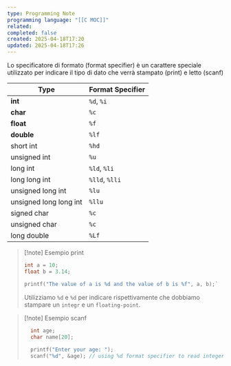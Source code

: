 ```yaml
---
type: Programming Note
programming language: "[[C MOC]]"
related: 
completed: false
created: 2025-04-18T17:20
updated: 2025-04-18T17:26
---
```

Lo specificatore di formato (format specifier)  è un carattere speciale utilizzato per indicare il tipo di dato che verrà stampato (print) e letto (scanf)

| Type                   | Format Specifier |
| ---------------------- | ---------------- |
| **int**                | `%d`, `%i`       |
| **char**               | `%c`             |
| **float**              | `%f`             |
| **double**             | `%lf`            |
| short int              | `%hd`            |
| unsigned int           | `%u`             |
| long int               | `%ld`, `%li`     |
| long long int          | `%lld`, `%lli`   |
| unsigned long int      | `%lu`            |
| unsigned long long int | `%llu`           |
| signed char            | `%c`             |
| unsigned char          | `%c`             |
| long double            | `%Lf`            |

>[!note] Esempio print
>
>```c
>int a = 10; 
>float b = 3.14;
>
>printf("The value of a is %d and the value of b is %f", a, b);`
>```
>
>Utilizziamo `%d` e `%d` per indicare rispettivamente che dobbiamo stampare un `integr` e un `floating-point`.

>[!note] Esempio scanf
>
>``` c
>   int age;
>   char name[20];
>   
>   printf("Enter your age: ");
>   scanf("%d", &age); // using %d format specifier to read integer input
>```
